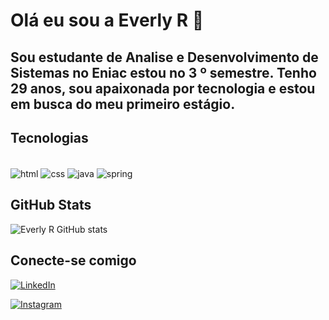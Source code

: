  
 # Olá eu sou a Everly R 👋
## Sou estudante de Analise e Desenvolvimento de Sistemas no Eniac estou no 3 º semestre. Tenho 29 anos, sou apaixonada por tecnologia e estou em busca do meu primeiro estágio.








 

## Tecnologias
<div style="display:inline_block"><br/>
<img align="center" alt="html" src="https://img.shields.io/badge/HTML-239120?style=for-the-badge&logo=html5&logoColor=white">
<img align="center" alt="css" src="https://img.shields.io/badge/CSS3-1572B6?style=for-the-badge&logo=css3&logoColor=white"> 
<img align="center" alt="java" src="https://img.shields.io/badge/Java-ED8B00?style=for-the-badge&logo=openjdk&logoColor=white">

<img align="center" alt="spring" src="https://img.shields.io/badge/Spring-6DB33F?style=for-the-badge&logo=spring&logoColor=white">




 
 
 
</div>

## GitHub Stats

![Everly R GitHub stats](https://github-readme-stats.vercel.app/api?username=Dev-Everly&show_icons=true&theme=radical)

## Conecte-se comigo
 
[![LinkedIn](https://img.shields.io/badge/LinkedIn-000?style=for-the-badge&logo=linkedin&logoColor=0E76A8)](https://www.linkedin.com/in/everly-rosendo-1066101b9/)

[![Instagram](https://img.shields.io/badge/Instagram-000?style=for-the-badge&logo=instagram)](https://instagram.com/santoseverly?igshid=MzRlODBiNWFlZA==)
 
 
